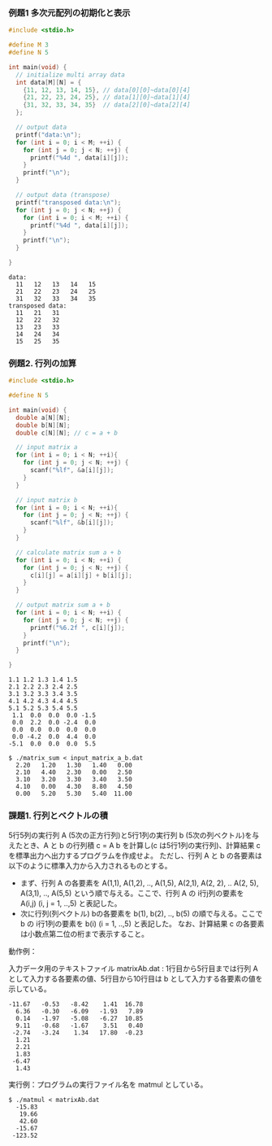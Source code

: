 ### 例題1 多次元配列の初期化と表示

````multi_array.c
#include <stdio.h>

#define M 3
#define N 5

int main(void) {
  // initialize multi array data
  int data[M][N] = {
    {11, 12, 13, 14, 15}, // data[0][0]~data[0][4]
    {21, 22, 23, 24, 25}, // data[1][0]~data[1][4]
    {31, 32, 33, 34, 35}  // data[2][0]~data[2][4]
  };

  // output data
  printf("data:\n");
  for (int i = 0; i < M; ++i) {
    for (int j = 0; j < N; ++j) {
      printf("%4d ", data[i][j]);
    }
    printf("\n");
  }

  // output data (transpose)
  printf("transposed data:\n");
  for (int j = 0; j < N; ++j) {
    for (int i = 0; i < M; ++i) {
      printf("%4d ", data[i][j]);
    }
    printf("\n");
  }

}
````

````
data:
  11   12   13   14   15
  21   22   23   24   25
  31   32   33   34   35
transposed data:
  11   21   31
  12   22   32
  13   23   33
  14   24   34
  15   25   35
````

### 例題2. 行列の加算

```` matrix_sum.c
#include <stdio.h>

#define N 5

int main(void) {
  double a[N][N];
  double b[N][N];
  double c[N][N]; // c = a + b

  // input matrix a
  for (int i = 0; i < N; ++i){
    for (int j = 0; j < N; ++j) {
      scanf("%lf", &a[i][j]);
    }
  }

  // input matrix b
  for (int i = 0; i < N; ++i){
    for (int j = 0; j < N; ++j) {
      scanf("%lf", &b[i][j]);
    }
  }

  // calculate matrix sum a + b
  for (int i = 0; i < N; ++i) {
    for (int j = 0; j < N; ++j) {
      c[i][j] = a[i][j] + b[i][j];
    }
  }

  // output matrix sum a + b
  for (int i = 0; i < N; ++i) {
    for (int j = 0; j < N; ++j) {
      printf("%6.2f ", c[i][j]);
    }
    printf("\n");
  }

}
````

```` input_matrix_a_b.dat
1.1 1.2 1.3 1.4 1.5
2.1 2.2 2.3 2.4 2.5
3.1 3.2 3.3 3.4 3.5
4.1 4.2 4.3 4.4 4.5
5.1 5.2 5.3 5.4 5.5
 1.1  0.0  0.0  0.0 -1.5
 0.0  2.2  0.0 -2.4  0.0
 0.0  0.0  0.0  0.0  0.0
 0.0 -4.2  0.0  4.4  0.0
-5.1  0.0  0.0  0.0  5.5
````

````
$ ./matrix_sum < input_matrix_a_b.dat
  2.20   1.20   1.30   1.40   0.00
  2.10   4.40   2.30   0.00   2.50
  3.10   3.20   3.30   3.40   3.50
  4.10   0.00   4.30   8.80   4.50
  0.00   5.20   5.30   5.40  11.00
````


### 課題1. 行列とベクトルの積

5行5列の実行列 A (5次の正方行列)と5行1列の実行列 b (5次の列ベクトル)を与えたとき、A と b の行列積 c = A b を計算し(c は5行1列の実行列)、計算結果 c を標準出力へ出力するプログラムを作成せよ。
ただし、行列 A と b の各要素は以下のように標準入力から入力されるものとする。
- まず、行列 A の各要素を A(1,1), A(1,2), .., A(1,5), A(2,1), A(2, 2), .. A(2, 5), A(3,1), .., A(5,5) という順で与える。ここで、行列 A の i行j列の要素を　A(i,j) (i, j = 1, ..,5) と表記した。
- 次に行列(列ベクトル) bの各要素を b(1), b(2), .., b(5) の順で与える。ここで b の i行1列の要素を b(i) (i = 1, ..,5) と表記した。
なお、計算結果 c の各要素は小数点第二位の桁まで表示すること。

動作例：

入力データ用のテキストファイル matrixAb.dat : 1行目から5行目までは行列 A として入力する各要素の値、5行目から10行目は b として入力する各要素の値を示している。
````
-11.67   -0.53   -8.42    1.41  16.78
  6.36   -0.30   -6.09   -1.93   7.89
  0.14   -1.97   -5.08   -6.27  10.85
  9.11   -0.68   -1.67    3.51   0.40
 -2.74   -3.24    1.34   17.80  -0.23
  1.21
  2.21
  1.83
 -6.47
  1.43
````

実行例：プログラムの実行ファイル名を matmul としている。
````
$ ./matmul < matrixAb.dat
  -15.83
   19.66
   42.60
  -15.67
 -123.52
````
